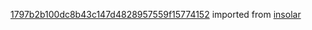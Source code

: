 [1797b2b100dc8b43c147d4828957559f15774152](https://github.com/insolar/insolar/commit/1797b2b100dc8b43c147d4828957559f15774152) imported from [insolar](https://github.com/insolar/insolar)
